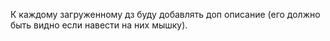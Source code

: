 К каждому загруженному дз буду добавлять доп описание (его должно быть видно если навести на них мышку).
